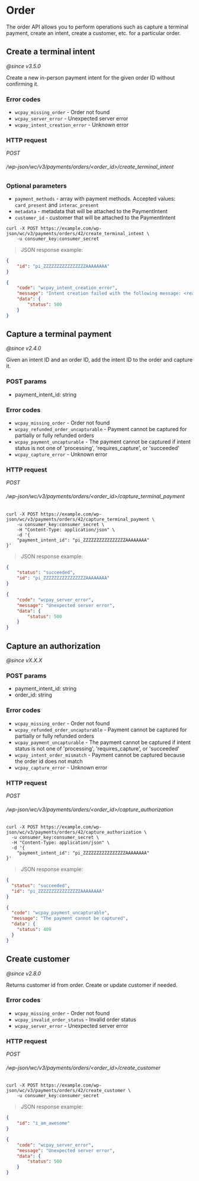 # Order

The order API allows you to perform operations such as capture a terminal payment, create an intent, create a customer, etc. for a particular order.

## Create a terminal intent

_@since v3.5.0_

Create a new in-person payment intent for the given order ID without confirming it.

### Error codes

-   `wcpay_missing_order` - Order not found
-   `wcpay_server_error` - Unexpected server error
-   `wcpay_intent_creation_error` - Unknown error

### HTTP request

<div class="api-endpoint">
	<div class="endpoint-data">
		<i class="label label-get">POST</i>
		<h6>/wp-json/wc/v3/payments/orders/&lt;order_id&gt;/create_terminal_intent</h6>
	</div>
</div>

### Optional parameters
- `payment_methods` - array with payment methods. Accepted values: `card_present` and `interac_present`
- `metadata` - metadata that will be attached to the PaymentIntent
- `customer_id` - customer that will be attached to the PaymentIntent

```shell
curl -X POST https://example.com/wp-json/wc/v3/payments/orders/42/create_terminal_intent \
	-u consumer_key:consumer_secret
```

> JSON response example:

```json
{
	"id": "pi_ZZZZZZZZZZZZZZZZAAAAAAAA"
}
```

```json
{
	"code": "wcpay_intent_creation_error",
	"message": "Intent creation failed with the following message: <reason>",
	"data": {
		"status": 500
	}
}
```

## Capture a terminal payment

_@since v2.4.0_

Given an intent ID and an order ID, add the intent ID to the order and capture it.

### POST params

-   payment_intent_id: string

### Error codes

-   `wcpay_missing_order` - Order not found
-   `wcpay_refunded_order_uncapturable` - Payment cannot be captured for partially or fully refunded orders
-   `wcpay_payment_uncapturable` - The payment cannot be captured if intent status is not one of 'processing', 'requires_capture', or 'succeeded'
-   `wcpay_capture_error` - Unknown error

### HTTP request

<div class="api-endpoint">
	<div class="endpoint-data">
		<i class="label label-get">POST</i>
		<h6>/wp-json/wc/v3/payments/orders/&lt;order_id&gt;/capture_terminal_payment</h6>
	</div>
</div>

```shell
curl -X POST https://example.com/wp-json/wc/v3/payments/orders/42/capture_terminal_payment \
	-u consumer_key:consumer_secret \
	-H "Content-Type: application/json" \
	-d '{
    "payment_intent_id": "pi_ZZZZZZZZZZZZZZZZAAAAAAAA"
}'
```

> JSON response example:

```json
{
	"status": "succeeded",
	"id": "pi_ZZZZZZZZZZZZZZZZAAAAAAAA"
}
```

```json
{
	"code": "wcpay_server_error",
	"message": "Unexpected server error",
	"data": {
		"status": 500
	}
}
```

## Capture an authorization

_@since vX.X.X_ <!-- TODO: add version. -->

### POST params

-   payment_intent_id: string
-   order_id: string

### Error codes

-   `wcpay_missing_order` - Order not found
-   `wcpay_refunded_order_uncapturable` -  Payment cannot be captured for partially or fully refunded orders
-   `wcpay_payment_uncapturable` - The payment cannot be captured if intent status is not one of 'processing', 'requires_capture', or 'succeeded'
-   `wcpay_intent_order_mismatch` - Payment cannot be captured because the order id does not match
-   `wcpay_capture_error` - Unknown error

### HTTP request

<div class="api-endpoint">
  <div class="endpoint-data">
    <i class="label label-get">POST</i>
    <h6>/wp-json/wc/v3/payments/orders/&lt;order_id&gt;/capture_authorization</h6>
  </div>
</div>

```shell
curl -X POST https://example.com/wp-json/wc/v3/payments/orders/42/capture_authorization \
  -u consumer_key:consumer_secret \
  -H "Content-Type: application/json" \
  -d '{
    "payment_intent_id": "pi_ZZZZZZZZZZZZZZZZAAAAAAAA"
}'
```

> JSON response example:

```json
{
  "status": "succeeded",
  "id": "pi_ZZZZZZZZZZZZZZZZAAAAAAAA"
}
```

```json
{
  "code": "wcpay_payment_uncapturable",
  "message": "The payment cannot be captured",
  "data": {
    "status": 409
  }
}
```


## Create customer

_@since v2.8.0_

Returns customer id from order. Create or update customer if needed.

### Error codes

-   `wcpay_missing_order` - Order not found
-   `wcpay_invalid_order_status` - Invalid order status
-   `wcpay_server_error` - Unexpected server error

### HTTP request

<div class="api-endpoint">
	<div class="endpoint-data">
		<i class="label label-get">POST</i>
		<h6>/wp-json/wc/v3/payments/orders/&lt;order_id&gt;/create_customer</h6>
	</div>
</div>

```shell
curl -X POST https://example.com/wp-json/wc/v3/payments/orders/42/create_customer \
	-u consumer_key:consumer_secret
```

> JSON response example:

```json
{
	"id": "i_am_awesome"
}
```

```json
{
	"code": "wcpay_server_error",
	"message": "Unexpected server error",
	"data": {
		"status": 500
	}
}
```
